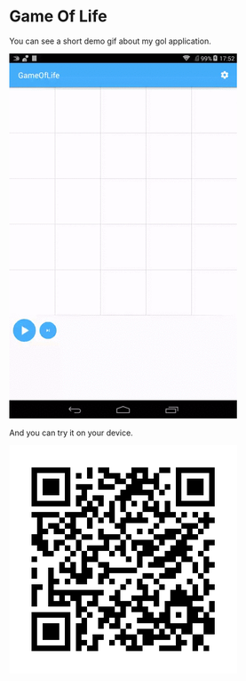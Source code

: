 Game Of Life
============

You can see a short demo gif about my gol application.

![alt tag](https://github.com/kgeriiie/android-gol/blob/master/image/gol.gif)

And you can try it on your device.

![alt tag](https://github.com/kgeriiie/android-gol/blob/master/image/qr_code.jpg)